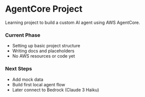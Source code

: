 # AgentCore Project

Learning project to build a custom AI agent using AWS AgentCore.

### Current Phase
- Setting up basic project structure
- Writing docs and placeholders
- No AWS resources or code yet

### Next Steps
- Add mock data
- Build first local agent flow
- Later connect to Bedrock (Claude 3 Haiku)
